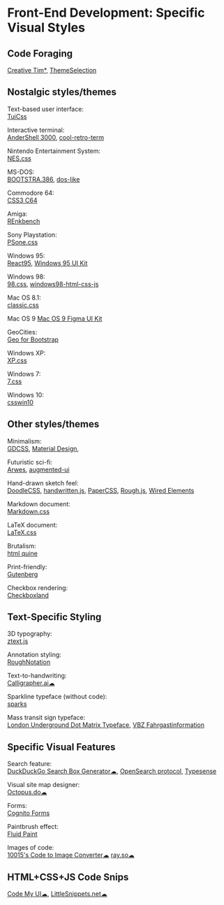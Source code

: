 # Front-End Development: Specific Visual Styles

## Code Foraging

[Creative Tim*](https://www.creative-tim.com/),
[ThemeSelection](https://themeselection.com/)

## Nostalgic styles/themes

Text-based user interface:  
[TuiCss](https://github.com/vinibiavatti1/TuiCss)

Interactive terminal:  
[AnderShell 3000](https://github.com/andersevenrud/retro-css-shell-demo),
[cool-retro-term](https://github.com/Swordfish90/cool-retro-term)

Nintendo Entertainment System:  
[NES.css](https://nostalgic-css.github.io/NES.css/)

MS-DOS:  
[BOOTSTRA.386](https://kristopolous.github.io/BOOTSTRA.386/),
[dos-like](https://github.com/mattiasgustavsson/dos-like)

Commodore 64:  
[CSS3 C64](https://pixelambacht.nl/2013/css3-c64/)

Amiga:  
[REnkbench](https://github.com/renkman/Renkbench)

Sony Playstation:  
[PSone.css](https://micah5.github.io/PSone.css/)

Windows 95:  
[React95](https://react95.io/),
[Windows 95 UI Kit](https://demo.themesberg.com/windows-95-ui-kit/)

Windows 98:  
[98.css](https://jdan.github.io/98.css/),
[windows98-html-css-js](https://github.com/lolstring/window98-html-css-js)

Mac OS 8.1:  
[classic.css](https://github.com/npjg/classic.css)

Mac OS 9
[Mac OS 9 Figma UI Kit](https://www.figma.com/community/file/966779730364082883)

GeoCities:  
[Geo for Bootstrap](https://code.divshot.com/geo-bootstrap/)

Windows XP:  
[XP.css](https://botoxparty.github.io/XP.css/)

Windows 7:  
[7.css](https://khang-nd.github.io/7.css/)

Windows 10:  
[csswin10](https://github.com/jianzhongli/csswin10)

## Other styles/themes

Minimalism:  
[GDCSS](https://gdcss.netlify.app/),
[Material Design](https://material.io/design),

Futuristic sci-fi:  
[Arwes](https://arwes.dev/),
[augmented-ui](https://augmented-ui.com/)

Hand-drawn sketch feel:  
[DoodleCSS](https://chr15m.github.io/DoodleCSS/),
[handwritten.js](https://alias-rahil.github.io/handwritten.js/),
[PaperCSS](https://www.getpapercss.com/),
[Rough.js](https://github.com/rough-stuff/rough),
[Wired Elements](https://wiredjs.com/)

Markdown document:  
[Markdown.css](https://mrcoles.com/demo/markdown-css/)

LaTeX document:  
[LaTeX.css](https://latex.vercel.app/)

Brutalism:  
[html quine](https://secretgeek.github.io/html_wysiwyg/html.html)

Print-friendly:  
[Gutenberg](https://github.com/BafS/Gutenberg)

Checkbox rendering:  
[Checkboxland](https://www.bryanbraun.com/checkboxland/)

## Text-Specific Styling

3D typography:  
[ztext.js](https://bennettfeely.com/ztext/)

Annotation styling:  
[RoughNotation](https://roughnotation.com/)

Text-to-handwriting:  
[Calligrapher.ai☁](https://www.calligrapher.ai/)

Sparkline typeface (without code):  
[sparks](https://github.com/aftertheflood/sparks)

Mass transit sign typeface:  
[London Underground Dot Matrix Typeface](https://github.com/petykowski/London-Underground-Dot-Matrix-Typeface),
[VBZ Fahrgastinformation](https://sschueller.github.io/posts/vbz-fahrgastinformation/)

## Specific Visual Features

Search feature:  
[DuckDuckGo Search Box Generator☁](https://ddg.patdryburgh.com/),
[OpenSearch protocol](https://github.com/dewitt/opensearch),
[Typesense](https://typesense.org/)

Visual site map designer:  
[Octopus.do☁](https://octopus.do/)

Forms:  
[Cognito Forms](https://www.cognitoforms.com/)

Paintbrush effect:  
[Fluid Paint](https://david.li/paint/)

Images of code:  
[10015's Code to Image Converter☁](https://10015.io/tools/code-to-image-converter)
[ray.so☁](https://ray.so/)

## HTML+CSS+JS Code Snips
  
[Code My UI☁](https://codemyui.com/),
[LittleSnippets.net☁](https://littlesnippets.net/)
